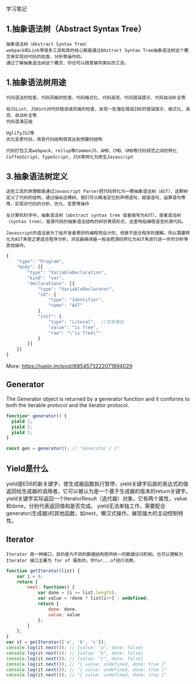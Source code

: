 学习笔记
 ## 1.抽象语法树（Abstract Syntax Tree）
    抽象语法树（Abstract Syntax Tree）
    webpack和Link等很多工具和库的核心都是通过Abstract Syntax Tree抽象语法树这个概念来实现对代码的检查、分析等操作的。
    通过了解抽象语法树这个概念，你也可以随意编写类似的工具。
 ## 1.抽象语法树用途
    代码语法的检查、代码风格的检查、代码格式化、代码高亮、代码错误提示、代码自动补全等

    如JSLint、JSHint对代码错误或风格的检查，发现一些潜在错误IDE的错误提示、格式化、高亮、自动补全等
    代码混淆压缩

    UglifyJS2等
    优化变更代码，改变代码结构使其达到想要的结构

    代码打包工具webpack、rollup等CommonJS、AMD、CMD、UMD等代码规范之间的转化CoffeeScript、TypeScript、JSX等转化为原生Javascript
## 3.抽象语法树定义
    这些工具的原理都是通过Javascript Parser把代码转化为一颗抽象语法树（AST），这颗树定义了代码的结构，通过操纵这棵树，我们可以精准定位到声明语句、赋值语句、运算语句等等，实现对代码的分析、优化、变更等操作

    在计算机科学中，抽象语法树（abstract syntax tree 或者缩写为AST），或者语法树（syntax tree），是源代码的抽象语法结构的树状表现形式，这里特指编程语言的源代码。

    Javascript的语法是为了给开发者更好的编程而设计的，但是不适合程序的理解。所以需要转化为AST来使之更适合程序分析，浏览器编译器一般会把源码转化为AST来进行进一步的分析等其他操作。
```Javascript 
{
    "type": "Program",
    "body": [{
        "type": "VariableDeclaration",
        "kind": "var",
        "declarations": [{
            "type": "VariableDeclarator",
            "id": {
                "type": "Identifier",
                "name": "AST"
            },
            "init": {
                "type": "Literal",  //文本格式
                "value": "is Tree",
                "raw": "\"is Tree\""
            }
        }]
    }]
}

```

More:   https://juejin.im/post/6854573222071894029

## Generator
The Generator object is returned by a generator function and it conforms to both the iterable protocol and the iterator protocol.

```Javascript
function* generator() { 
  yield 1;
  yield 2;
  yield 3;
}

const gen = generator(); // "Generator { }"
```

## Yield是什么
yield是ES6的新关键字，使生成器函数执行暂停，yield关键字后面的表达式的值返回给生成器的调用者。它可以被认为是一个基于生成器的版本的return关键字。
yield关键字实际返回一个IteratorResult（迭代器）对象，它有两个属性，value和done，分别代表返回值和是否完成。
yield无法单独工作，需要配合generator(生成器)的其他函数，如next，懒汉式操作，展现强大的主动控制特性。


## Iterator
    Iterator 是一种接口，目的是为不同的数据结构提供统一的数据访问机制。也可以理解为 Iterator 接口主要为 for of 服务的，供for...of进行消费。
```Javascript
function getIterator(list) {
    var i = 0;
    return {
        next: function() {
            var done = (i >= list.length);
            var value = !done ? list[i++] : undefined;
            return {
                done: done,
                value: value
            };
        }
    };
}
var it = getIterator(['a', 'b', 'c']);
console.log(it.next()); // {value: "a", done: false}
console.log(it.next()); // {value: "b", done: false}
console.log(it.next()); // {value: "c", done: false}
console.log(it.next()); // "{ value: undefined, done: true }"
console.log(it.next()); // "{ value: undefined, done: true }"
console.log(it.next()); // "{ value: undefined, done: true }"
```

